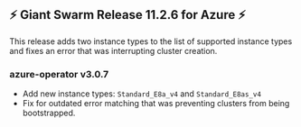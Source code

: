 ## :zap:  Giant Swarm Release 11.2.6 for Azure :zap:

This release adds two instance types to the list of supported instance types and fixes an error that was interrupting cluster creation.

### azure-operator v3.0.7
- Add new instance types: ```Standard_E8a_v4``` and ```Standard_E8as_v4```
- Fix for outdated error matching that was preventing clusters from being bootstrapped.
